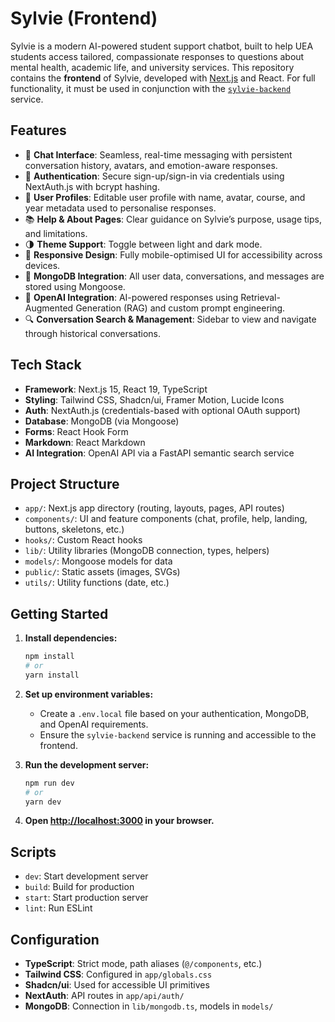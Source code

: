 # Sylvie (Frontend)

Sylvie is a modern AI-powered student support chatbot, built to help UEA students access tailored, compassionate responses to questions about mental health, academic life, and university services. This repository contains the **frontend** of Sylvie, developed with [Next.js](https://nextjs.org) and React. For full functionality, it must be used in conjunction with the [`sylvie-backend`](https://github.com/harrymcdonagh/sylvie-backend) service.

## Features

- 💬 **Chat Interface**: Seamless, real-time messaging with persistent conversation history, avatars, and emotion-aware responses.
- 🔐 **Authentication**: Secure sign-up/sign-in via credentials using NextAuth.js with bcrypt hashing.
- 👤 **User Profiles**: Editable user profile with name, avatar, course, and year metadata used to personalise responses.
- 📚 **Help & About Pages**: Clear guidance on Sylvie’s purpose, usage tips, and limitations.
- 🌗 **Theme Support**: Toggle between light and dark mode.
- 📱 **Responsive Design**: Fully mobile-optimised UI for accessibility across devices.
- 💾 **MongoDB Integration**: All user data, conversations, and messages are stored using Mongoose.
- 🤖 **OpenAI Integration**: AI-powered responses using Retrieval-Augmented Generation (RAG) and custom prompt engineering.
- 🔍 **Conversation Search & Management**: Sidebar to view and navigate through historical conversations.

## Tech Stack

- **Framework**: Next.js 15, React 19, TypeScript
- **Styling**: Tailwind CSS, Shadcn/ui, Framer Motion, Lucide Icons
- **Auth**: NextAuth.js (credentials-based with optional OAuth support)
- **Database**: MongoDB (via Mongoose)
- **Forms**: React Hook Form
- **Markdown**: React Markdown
- **AI Integration**: OpenAI API via a FastAPI semantic search service

## Project Structure

- `app/`: Next.js app directory (routing, layouts, pages, API routes)
- `components/`: UI and feature components (chat, profile, help, landing, buttons, skeletons, etc.)
- `hooks/`: Custom React hooks
- `lib/`: Utility libraries (MongoDB connection, types, helpers)
- `models/`: Mongoose models for data
- `public/`: Static assets (images, SVGs)
- `utils/`: Utility functions (date, etc.)

## Getting Started

1. **Install dependencies:**

   ```bash
   npm install
   # or
   yarn install
   ```

2. **Set up environment variables:**

   - Create a `.env.local` file based on your authentication, MongoDB, and OpenAI requirements.
   - Ensure the `sylvie-backend` service is running and accessible to the frontend.

3. **Run the development server:**

   ```bash
   npm run dev
   # or
   yarn dev
   ```

4. **Open [http://localhost:3000](http://localhost:3000) in your browser.**

## Scripts

- `dev`: Start development server
- `build`: Build for production
- `start`: Start production server
- `lint`: Run ESLint

## Configuration

- **TypeScript**: Strict mode, path aliases (`@/components`, etc.)
- **Tailwind CSS**: Configured in `app/globals.css`
- **Shadcn/ui**: Used for accessible UI primitives
- **NextAuth**: API routes in `app/api/auth/`
- **MongoDB**: Connection in `lib/mongodb.ts`, models in `models/`
